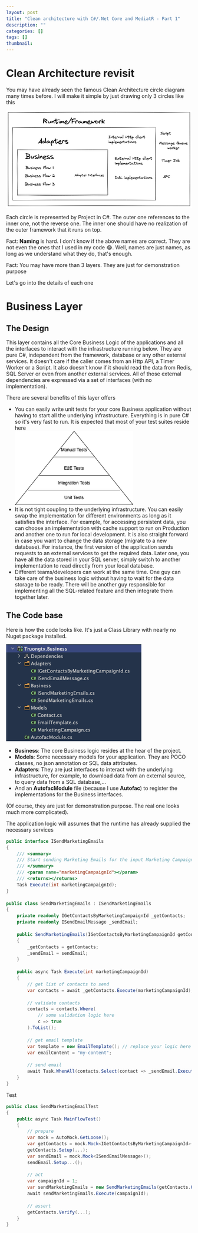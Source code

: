 ```yaml
---
layout: post
title: "Clean architecture with C#/.Net Core and MediatR - Part 1"
description: ""
categories: []
tags: []
thumbnail:
---
```


# Clean Architecture revisit

You may have already seen the famous Clean Architecture circle diagram many times before. I will
make it simple by just drawing only 3 circles like this

![Reference](/files/2021-07-13-clean-architecture/reference.png)

Each circle is represented by Project in C#. The outer one references to the inner one, not the
reverse one. The inner one should have no realization of the outer framework that it runs on top.

Fact: **Naming** is hard. I don't know if the above names are correct. They are not even the ones
that I used in my code :joy:. Well, names are just names, as long as we understand what they do,
that's enough.

Fact: You may have more than 3 layers. They are just for demonstration purpose

Let's go into the details of each one

# Business Layer

## The Design

This layer contains all the Core Business Logic of the applications and all the interfaces to
interact with the infrastructure running below. They are pure C#, independent from the framework,
database or any other external services. It doesn't care if the caller comes from an Http API, a
Timer Worker or a Script. It also doesn't know if it should read the data from Redis, SQL Server or
even from another external services. All of those external dependencies are expressed via a set of
interfaces (with no implementation).

There are several benefits of this layer offers
- You can easily write unit tests for your core Business application without having to start all the
underlying infrastructure. Everything is in pure C# so it's very fast to run. It is expected that
most of your test suites reside here  
  ![Test Pyramid](/files/2021-07-13-clean-architecture/test-pyramid.png)
- It is not tight coupling to the underlying infrastructure. You can easily swap the implementation
for different environments as long as it satisfies the interface. For example, for accessing
persistent data, you can choose an implementation with cache support to run on Production and
another one to run for local development. It is also straight forward in case you want to change the
data storage (migrate to a new database). For instance, the first version of the application sends
requests to an external services to get the required data. Later one, you have all the data stored
in your SQL server, simply switch to another implementation to read directly from your local
database.
- Different teams/developers can work at the same time. One guy can take care of the business logic
without having to wait for the data storage to be ready.
There will be another guy responsible for implementing all the SQL-related feature and then
integrate them together later.

## The Code base

Here is how the code looks like. It's just a Class Library with nearly no Nuget package installed.

![Business Code](/files/2021-07-13-clean-architecture/business-1.png)

- **Business**: The core Business logic resides at the hear of the project.
- **Models**: Some necessary models for your application. They are POCO classes, no json annotation
  or SQL data attributes.
- **Adapters**: They are just interfaces to interact with the underlying infrastructure, for
example, to download data from an external source, to query data from a SQL database,...
- And an **AutofacModule** file (because I use **Autofac**) to register the implementations for the
Business interfaces.

(Of course, they are just for demonstration purpose. The real one looks much more complicated).

The application logic will assumes that the runtime has already supplied the necessary services

```csharp
public interface ISendMarketingEmails
{
    /// <summary>
    /// Start sending Marketing Emails for the input Marketing Campaign
    /// </summary>
    /// <param name="marketingCampaignId"></param>
    /// <returns></returns>
    Task Execute(int marketingCampaignId);
}

public class SendMarketingEmails : ISendMarketingEmails
{
    private readonly IGetContactsByMarketingCampaignId _getContacts;
    private readonly ISendEmailMessage _sendEmail;

    public SendMarketingEmails(IGetContactsByMarketingCampaignId getContacts, ISendEmailMessage sendEmail)
    {
        _getContacts = getContacts;
        _sendEmail = sendEmail;
    }

    public async Task Execute(int marketingCampaignId)
    {
        // get list of contacts to send
        var contacts = await _getContacts.Execute(marketingCampaignId);

        // validate contacts
        contacts = contacts.Where(
            // some validation logic here
            c => true
        ).ToList();

        // get email template
        var template = new EmailTemplate(); // replace your logic here
        var emailContent = "my-content";

        // send email
        await Task.WhenAll(contacts.Select(contact => _sendEmail.Execute(template, contact.Email, emailContent)));
    }
}
```

Test

```csharp
public class SendMarketingEmailTest
{
    public async Task MainFlowTest()
    {
        // prepare
        var mock = AutoMock.GetLoose();
        var getContacts = mock.Mock<IGetContactsByMarketingCampaignId>();
        getContacts.Setup(...);
        var sendEmail = mock.Mock<ISendEmailMessage>();
        sendEmail.Setup...();

        // act
        var campaignId = 1;
        var sendMarketingEmails = new SendMarketingEmails(getContacts.Object, sendEmail.Object);
        await sendMarketingEmails.Execute(campaignId);

        // assert
        getContacts.Verify(...);
    }
}
```

